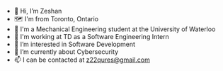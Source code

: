 - 👋 Hi, I’m Zeshan
- 🗺️ I'm from Toronto, Ontario
- 🏫 I'm a Mechanical Engineering student at the University of Waterloo
- 💼 I'm working at TD as a Software Engineering Intern
- 👀 I’m interested in Software Development 
- 🌱 I’m currently about Cybersecurity
- 📫 I can be contacted at z22qures@gmail.com
